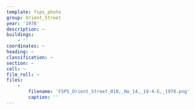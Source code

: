```yaml
---
template: fsps_photo
group: Orient_Street
year: '1978'
description: ~
buildings:
    - ''
coordinates: ~
heading: ~
classification: ~
section: ~
cell: ~
film_roll: ~
files:
    -
        filename: 'FSPS_Orient_Street_010,_No_14,_19-4-E,_1978.png'
        caption: ''
---
```

